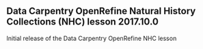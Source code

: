 ## Data Carpentry OpenRefine Natural History Collections (NHC) lesson 2017.10.0

Initial release of the Data Carpentry OpenRefine NHC lesson